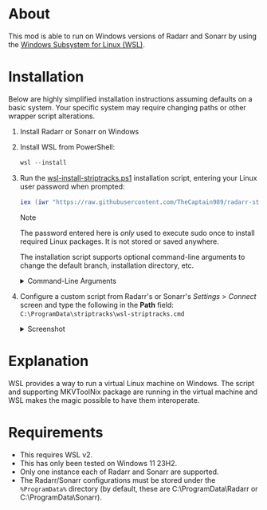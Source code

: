 # About
This mod is able to run on Windows versions of Radarr and Sonarr by using the [Windows Subsystem for Linux (WSL)](https://learn.microsoft.com/en-us/windows/wsl/).

# Installation
Below are highly simplified installation instructions assuming defaults on a basic system.  Your specific system may require changing paths or other wrapper script alterations.

1. Install Radarr or Sonarr on Windows
2. Install WSL from PowerShell:

   ```powershell
   wsl --install
   ```

3. Run the [wsl-install-striptracks.ps1](./wsl-install-striptracks.ps1)
installation script, entering your Linux user password when prompted:

   ```powershell
   iex (iwr "https://raw.githubusercontent.com/TheCaptain989/radarr-striptracks/refs/heads/master/wsl/wsl-install-striptracks.ps1").Content
   ```

   > [!NOTE]
   > The password entered here is *only* used to execute sudo once to install required Linux packages.  It is not stored or saved anywhere.

   The installation script supports optional command-line arguments to change the default branch, installation directory, etc.

   <details>
   <summary>Command-Line Arguments</summary>

   Option|Argument|Description
   ---|---|---
   -Password|\<SecureString>|Your WSL Linux user password
   -Directory|\<path>|Directory to install striptracks to<br/>Default: `C:\ProgramData\striptracks`
   -Owner|\<name>|GitHub repository owner<br/>Default: `TheCaptain989`
   -Repository|\<name>|GitHub repository name<br/>Default: `radarr-striptracks`
   -Release|\<string>|GitHub branch of source code to download<br/>Default: `latest`
   -GhApiRoot|\<url>|GitHub API root URL<br/>Default: `https://api.github.com`

   To pass command-line arguments to the script, you must download it and execute it in two separate steps.

   *Example Command-Line Arguments*

   ```powershell
   Invoke-WebRequest "https://raw.githubusercontent.com/TheCaptain989/radarr-striptracks/refs/heads/master/wsl/wsl-install-striptracks.ps1" -OutFile wsl-install-striptracks.ps1
   Set-ExecutionPolicy RemoteSigned -Scope CurrentUser    # Needed to run unsigned downloaded scripts
   .\wsl-install-striptracks.ps1 -Release "v2.9.0"
   ```

   </details>

4. Configure a custom script from Radarr's or Sonarr's *Settings* > *Connect* screen and type the following in the **Path** field:  
   `C:\ProgramData\striptracks\wsl-striptracks.cmd`  

   <details>
   <summary>Screenshot</summary>

   *New Custom Script Example*  
   ![wsl custom script](wsl-custom-script.png "New Custom Script")

   <detials>

# Explanation
WSL provides a way to run a virtual Linux machine on Windows.  The script and supporting MKVToolNix package are running in the virtual machine
and WSL makes the magic possible to have them interoperate.

# Requirements
- This requires WSL v2.
- This has only been tested on Windows 11 23H2.
- Only one instance each of Radarr and Sonarr are supported.
- The Radarr/Sonarr configurations must be stored under the `%ProgramData%` directory (by default, these are C:\ProgramData\Radarr or C:\ProgramData\Sonarr).
